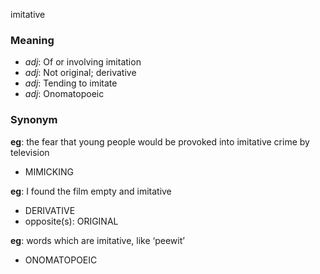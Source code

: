 imitative
### Meaning
+ _adj_: Of or involving imitation
+ _adj_: Not original; derivative
+ _adj_: Tending to imitate
+ _adj_: Onomatopoeic

### Synonym

__eg__: the fear that young people would be provoked into imitative crime by television

+ MIMICKING

__eg__: I found the film empty and imitative

+ DERIVATIVE
+ opposite(s): ORIGINAL

__eg__: words which are imitative, like ‘peewit’

+ ONOMATOPOEIC


